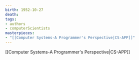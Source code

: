 ```yaml
---
birth: 1952-10-27
death:
tags:
- authors
- computerScientists
masterpieces:
- "[[Computer Systems-A Programmer's Perspective|CS-APP]]"
---
```

[[Computer Systems-A Programmer's Perspective|CS-APP]]
